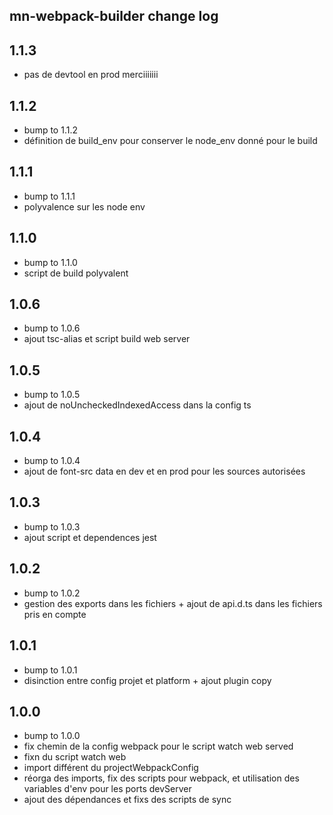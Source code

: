 ## mn-webpack-builder change log

## 1.1.3

- pas de devtool en prod merciiiiiii

## 1.1.2

- bump to 1.1.2
- définition de build_env pour conserver le node_env donné pour le build

## 1.1.1

- bump to 1.1.1
- polyvalence sur les node env

## 1.1.0

- bump to 1.1.0
- script de build polyvalent

## 1.0.6

- bump to 1.0.6
- ajout tsc-alias et script build web server

## 1.0.5

- bump to 1.0.5
- ajout de noUncheckedIndexedAccess dans la config ts

## 1.0.4

- bump to 1.0.4
- ajout de font-src data en dev et en prod pour les sources autorisées

## 1.0.3

- bump to 1.0.3
- ajout script et dependences jest

## 1.0.2

- bump to 1.0.2
- gestion des exports dans les fichiers + ajout de api.d.ts dans les fichiers pris en compte

## 1.0.1

- bump to 1.0.1
- disinction entre config projet et platform + ajout plugin copy

## 1.0.0

- bump to 1.0.0
- fix chemin de la config webpack pour le script watch web served
- fixn du script watch web
- import différent du projectWebpackConfig
- réorga des imports, fix des scripts pour webpack, et utilisation des variables d'env pour les ports devServer
- ajout des dépendances et fixs des scripts de sync

